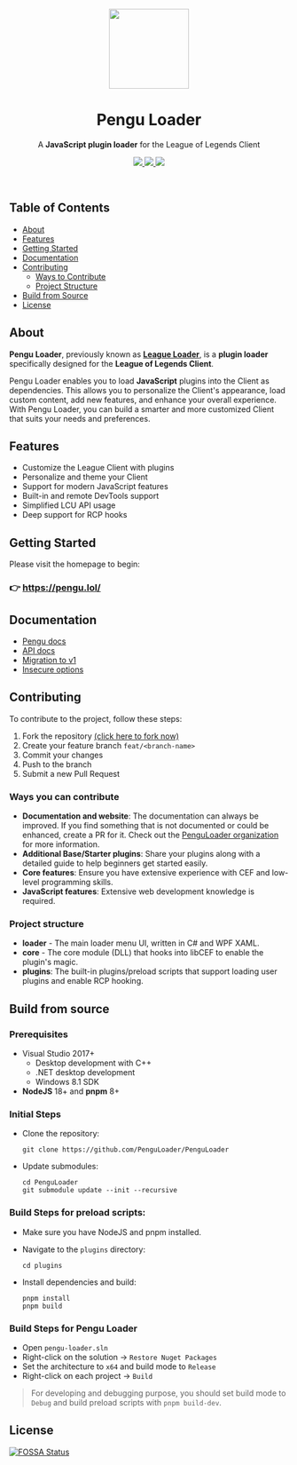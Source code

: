 <br>

<div align="center">
  <a href="https://pengu.lol">
    <img src="https://i.imgur.com/kQOMxqS.jpg" width="144"/>
  </a>
  <h1 align="center">Pengu Loader</h1>
  <p align="center">
    A <strong>JavaScript plugin loader</strong> for the League of Legends Client
  </p>
  <p>
    <a href="https://pengu.lol">
      <img src ="https://img.shields.io/badge/-pengu.lol-607080.svg?&style=for-the-badge&logo=gitbook&logoColor=white"/>
    </a>
    <a href="https://chat.pengu.lol">
      <img src ="https://img.shields.io/discord/1069483280438673418?style=for-the-badge&logo=discord&logoColor=white&label=discord&color=5c5fff"/>
    </a>
    <a href="https://github.com/PenguLoader/PenguLoader">
      <img src="https://img.shields.io/github/stars/PenguLoader/PenguLoader.svg?style=for-the-badge&logo=github" />
    </a>
  </p>
</div>

<br>

## Table of Contents

- [About](#about)
- [Features](#features)
- [Getting Started](#getting-started)
- [Documentation](#documentation)
- [Contributing](#contributing)
  - [Ways to Contribute](#ways-you-can-contribute)
  - [Project Structure](#project-structure)
- [Build from Source](#build-from-source)
- [License](#license)

## About

**Pengu Loader**, previously known as
[**League Loader**](https://github.com/PenguLoader/PenguLoader/tree/league-loader),
is a **plugin loader** specifically designed for the **League of Legends
Client**.

Pengu Loader enables you to load **JavaScript** plugins into the Client as
dependencies. This allows you to personalize the Client's appearance, load
custom content, add new features, and enhance your overall experience. With
Pengu Loader, you can build a smarter and more customized Client that suits your
needs and preferences.

## Features

- Customize the League Client with plugins
- Personalize and theme your Client
- Support for modern JavaScript features
- Built-in and remote DevTools support
- Simplified LCU API usage
- Deep support for RCP hooks

## Getting Started

Please visit the homepage to begin:

### 👉 https://pengu.lol/

## Documentation

- [Pengu docs](https://pengu.lol/guide/welcome)
- [API docs](./API_DOCS.md)
- [Migration to v1](./MIGRATION_TO_V1.md)
- [Insecure options](./INSECURE_OPTIONS.md)

## Contributing

To contribute to the project, follow these steps:

1. Fork the repository
   [(click here to fork now)](https://github.com/PenguLoader/PenguLoader/fork)
2. Create your feature branch `feat/<branch-name>`
3. Commit your changes
4. Push to the branch
5. Submit a new Pull Request

### Ways you can contribute

- **Documentation and website**: The documentation can always be improved. If
  you find something that is not documented or could be enhanced, create a PR
  for it. Check out the
  [PenguLoader organization](https://github.com/PenguLoader) for more
  information.
- **Additional Base/Starter plugins**: Share your plugins along with a detailed
  guide to help beginners get started easily.
- **Core features**: Ensure you have extensive experience with CEF and low-level
  programming skills.
- **JavaScript features**: Extensive web development knowledge is required.

### Project structure

- **loader** - The main loader menu UI, written in C# and WPF XAML.
- **core** - The core module (DLL) that hooks into libCEF to enable the plugin's
  magic.
- **plugins**: The built-in plugins/preload scripts that support loading user
  plugins and enable RCP hooking.

## Build from source

### Prerequisites

- Visual Studio 2017+
  - Desktop development with C++
  - .NET desktop development
  - Windows 8.1 SDK
- **NodeJS** 18+ and **pnpm** 8+

### Initial Steps

- Clone the repository:
  ```
  git clone https://github.com/PenguLoader/PenguLoader
  ```

- Update submodules:
  ```
  cd PenguLoader
  git submodule update --init --recursive
  ```

### Build Steps for preload scripts:

- Make sure you have NodeJS and pnpm installed.

- Navigate to the `plugins` directory:
  ```
  cd plugins
  ```

- Install dependencies and build:
  ```
  pnpm install
  pnpm build
  ```

### Build Steps for Pengu Loader

- Open `pengu-loader.sln`
- Right-click on the solution -> `Restore Nuget Packages`
- Set the architecture to `x64` and build mode to `Release`
- Right-click on each project -> `Build`

> For developing and debugging purpose, you should set build mode to `Debug` and
> build preload scripts with `pnpm build-dev`.

## License

[![FOSSA Status](https://app.fossa.com/api/projects/git%2Bgithub.com%2Fnomi-san%2Fleague-loader.svg?type=large)](https://app.fossa.com/projects/git%2Bgithub.com%2Fnomi-san%2Fleague-loader?ref=badge_large)
